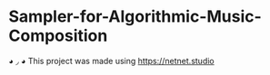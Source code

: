 # Sampler-for-Algorithmic-Music-Composition
◕ ◞ ◕ This project was made using https://netnet.studio
